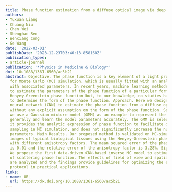 ```yaml
---
title: Phase function estimation from a diffuse optical image via deep learning
authors:
- Yuxuan Liang
- Chuang Niu
- Chen Wei
- Shenghan Ren
- Wenxiang Cong
- Ge Wang
date: '2022-03-01'
publishDate: '2023-12-23T03:46:13.858160Z'
publication_types:
- article-journal
publication: '*Physics in Medicine & Biology*'
doi: 10.1088/1361-6560/ac5b21
abstract: Objective. The phase function is a key element of a light propagation model
  for Monte Carlo (MC) simulation, which is usually fitted with an analytic function
  with associated parameters. In recent years, machine learning methods were reported
  to estimate the parameters of the phase function of a particular form such as the
  Henyey–Greenstein phase function but, to our knowledge, no studies have been performed
  to determine the form of the phase function. Approach. Here we design a convolutional
  neural network (CNN) to estimate the phase function from a diffuse optical image
  without any explicit assumption on the form of the phase function. Specifically,
  we use a Gaussian mixture model (GMM) as an example to represent the phase function
  generally and learn the model parameters accurately. The GMM is selected because
  it provides the analytic expression of phase function to facilitate deflection angle
  sampling in MC simulation, and does not significantly increase the number of free
  parameters. Main Results. Our proposed method is validated on MC-simulated reflectance
  images of typical biological tissues using the Henyey–Greenstein phase function
  with different anisotropy factors. The mean squared error of the phase function
  is 0.01 and the relative error of the anisotropy factor is 3.28%. Significance.
  We propose the first data-driven CNN-based inverse MC model to estimate the form
  of scattering phase function. The effects of field of view and spatial resolution
  are analyzed and the findings provide guidelines for optimizing the experimental
  protocol in practical applications.
links:
- name: URL
  url: https://dx.doi.org/10.1088/1361-6560/ac5b21
---
```

